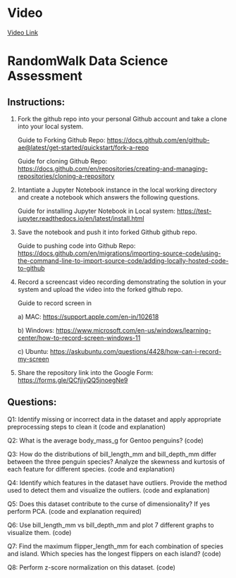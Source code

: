 # Video 
[Video Link](https://drive.google.com/file/d/18cG-OX-CeJO6LwR6xmKvJ3qPqF4uCV5O/view?usp=sharing)

# RandomWalk Data Science Assessment

## Instructions:

1) Fork the github repo into your personal Github account and take a clone into your local system.

   Guide to Forking Github Repo: https://docs.github.com/en/github-ae@latest/get-started/quickstart/fork-a-repo

   Guide for cloning Github Repo: https://docs.github.com/en/repositories/creating-and-managing-repositories/cloning-a-repository

2) Intantiate a Jupyter Notebook instance in the local working directory and create a notebook which answers the following questions.

   Guide for installing Jupyter Notebook in Local system: https://test-jupyter.readthedocs.io/en/latest/install.html

3) Save the notebook and push it into forked Github github repo.

   Guide to pushing code into Github Repo: https://docs.github.com/en/migrations/importing-source-code/using-the-command-line-to-import-source-code/adding-locally-hosted-code-to-github
   
4) Record a screencast video recording demonstrating the solution in your system and upload the video into the forked github repo.

   Guide to record screen in

   a) MAC: https://support.apple.com/en-in/102618

   b) Windows: https://www.microsoft.com/en-us/windows/learning-center/how-to-record-screen-windows-11

   c) Ubuntu: https://askubuntu.com/questions/4428/how-can-i-record-my-screen
   
5) Share the repository link into the Google Form: https://forms.gle/QCfjjyQQ5jnoegNe9

## Questions:

Q1: Identify missing or incorrect data in the dataset and apply appropriate preprocessing steps to clean it (code and explanation)

Q2: What is the average body_mass_g for Gentoo penguins? (code)

Q3: How do the distributions of bill_length_mm and bill_depth_mm differ between the three penguin species? Analyze the skewness and kurtosis of each feature for different species. (code and explanation)

Q4: Identify which features in the dataset have outliers. Provide the method used to detect them and visualize the outliers. (code and explanation)

Q5: Does this dataset contribute to the curse of dimensionality? If yes perform PCA. (code and explanation required)

Q6: Use bill_length_mm vs bill_depth_mm and plot 7 different graphs to visualize them. (code)

Q7: Find the maximum flipper_length_mm for each combination of species and island. Which species has the longest flippers on each island? (code)

Q8: Perform z-score normalization on this dataset. (code)


